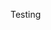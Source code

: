 <span id="title">Testing</span>

<div id="body">

<include src="introduction/container-inParent-asPanel.md" boilerplate />
<include src="testingTypes/container-inParent-asPanel.md" boilerplate />
<include src="testAutomation/container-inParent-asPanel.md" boilerplate />
<include src="testCoverage/container-inParent-asPanel.md" boilerplate />
<include src="dependencyInjection/container-inParent-asPanel.md" boilerplate />
<include src="tdd/container-inParent-asPanel.md" boilerplate />

</div>